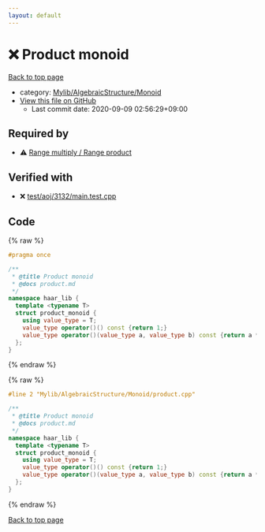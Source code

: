 ```yaml
---
layout: default
---
```


<!-- mathjax config similar to math.stackexchange -->
<script type="text/javascript" async
  src="https://cdnjs.cloudflare.com/ajax/libs/mathjax/2.7.5/MathJax.js?config=TeX-MML-AM_CHTML">
</script>
<script type="text/x-mathjax-config">
  MathJax.Hub.Config({
    TeX: { equationNumbers: { autoNumber: "AMS" }},
    tex2jax: {
      inlineMath: [ ['$','$'] ],
      processEscapes: true
    },
    "HTML-CSS": { matchFontHeight: false },
    displayAlign: "left",
    displayIndent: "2em"
  });
</script>

<script type="text/javascript" src="https://cdnjs.cloudflare.com/ajax/libs/jquery/3.4.1/jquery.min.js"></script>
<script src="https://cdn.jsdelivr.net/npm/jquery-balloon-js@1.1.2/jquery.balloon.min.js" integrity="sha256-ZEYs9VrgAeNuPvs15E39OsyOJaIkXEEt10fzxJ20+2I=" crossorigin="anonymous"></script>
<script type="text/javascript" src="../../../../assets/js/copy-button.js"></script>
<link rel="stylesheet" href="../../../../assets/css/copy-button.css" />


# :x: Product monoid

<a href="../../../../index.html">Back to top page</a>

* category: <a href="../../../../index.html#b9ce8b1117f3871719e4d3859e7574c9">Mylib/AlgebraicStructure/Monoid</a>
* <a href="{{ site.github.repository_url }}/blob/master/Mylib/AlgebraicStructure/Monoid/product.cpp">View this file on GitHub</a>
    - Last commit date: 2020-09-09 02:56:29+09:00




## Required by

* :warning: <a href="../MonoidAction/multiply_product.cpp.html">Range multiply / Range product</a>


## Verified with

* :x: <a href="../../../../verify/test/aoj/3132/main.test.cpp.html">test/aoj/3132/main.test.cpp</a>


## Code

<a id="unbundled"></a>
{% raw %}
```cpp
#pragma once

/**
 * @title Product monoid
 * @docs product.md
 */
namespace haar_lib {
  template <typename T>
  struct product_monoid {
    using value_type = T;
    value_type operator()() const {return 1;}
    value_type operator()(value_type a, value_type b) const {return a * b;}
  };
}

```
{% endraw %}

<a id="bundled"></a>
{% raw %}
```cpp
#line 2 "Mylib/AlgebraicStructure/Monoid/product.cpp"

/**
 * @title Product monoid
 * @docs product.md
 */
namespace haar_lib {
  template <typename T>
  struct product_monoid {
    using value_type = T;
    value_type operator()() const {return 1;}
    value_type operator()(value_type a, value_type b) const {return a * b;}
  };
}

```
{% endraw %}

<a href="../../../../index.html">Back to top page</a>

